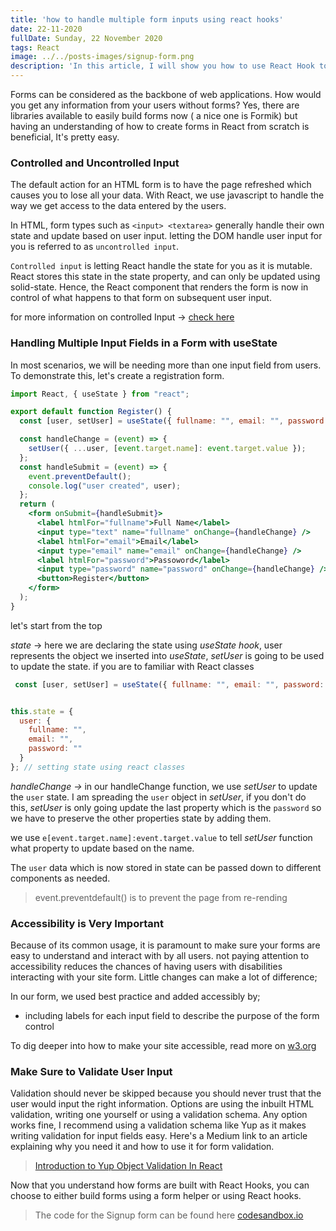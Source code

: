 ```yaml
---
title: 'how to handle multiple form inputs using react hooks'
date: 22-11-2020
fullDate: Sunday, 22 November 2020
tags: React
image: ../../posts-images/signup-form.png
description: 'In this article, I will show you how to use React Hook to build forms with multiple input fields.'
---
```


Forms can be considered as the backbone of web applications. How would you get any information from your users without forms? Yes, there are libraries available to easily build forms now ( a nice one is Formik) but having an understanding of how to create forms in React from scratch is beneficial, It's pretty easy.

### Controlled and Uncontrolled Input

The default action for an HTML form is to have the page refreshed which causes you to lose all your data. With React, we use javascript to handle the way we get access to the data entered by the users.

In HTML, form types such as `<input> <textarea>` generally handle their own state and update based on user input. letting the DOM handle user input for you is referred to as `uncontrolled input`.

`Controlled input` is letting React handle the state for you as it is mutable. React stores this state in the state property, and can only be updated using solid-state. Hence, the React component that renders the form is now in control of what happens to that form on subsequent user input.

for more information on controlled Input → [check here](https://reactjs.org/docs/forms.html)

### Handling Multiple Input Fields in a Form with useState

In most scenarios, we will be needing more than one input field from users. To demonstrate this, let's create a registration form.

```jsx
import React, { useState } from "react";

export default function Register() {
  const [user, setUser] = useState({ fullname: "", email: "", password: "" });

  const handleChange = (event) => {
    setUser({ ...user, [event.target.name]: event.target.value });
  };
  const handleSubmit = (event) => {
    event.preventDefault();
    console.log("user created", user);
  };
  return (
    <form onSubmit={handleSubmit}>
      <label htmlFor="fullname">Full Name</label>
      <input type="text" name="fullname" onChange={handleChange} />
      <label htmlFor="email">Email</label>
      <input type="email" name="email" onChange={handleChange} />
      <label htmlFor="password">Passoword</label>
      <input type="password" name="password" onChange={handleChange} />
      <button>Register</button>
    </form>
  );
}
```

let's start from the top

*state* → here we are declaring the state using *useState hook*, user represents the object we inserted into *useState*, *setUser* is going to be used to update the state. if you are to familiar with  React classes

```jsx
 const [user, setUser] = useState({ fullname: "", email: "", password: "" });
```

```jsx

this.state = {
  user: {
    fullname: "",
    email: "",
    password: ""
  }
}; // setting state using react classes
```

*handleChange →* in our handleChange function, we use *setUser* to update the `user` state. I am spreading the `user` object in *setUser*, if you don't do this, *setUser* is only going update the last property which is the `password` so we have to preserve the other properties state by adding them.

we use `e[event.target.name]:event.target.value` to tell *setUser* function what property to update based on the name.

The `user` data which is now stored in state can be passed down to different components as needed.

> event.preventdefault() is to prevent the page from re-rending

### Accessibility is Very Important

Because of its common usage, it is paramount to make sure your forms are easy to understand and interact with by all users. not paying attention to accessibility reduces the  chances of having users with disabilities interacting with your site form. Little changes can make a lot of difference;

In our form, we used best practice and added accessibly by;

- including labels for each input field to describe the purpose of the form control

To dig deeper into how to make your site accessible, read more on [w3.org](https://www.w3.org/WAI/tutorials/forms/)

### Make Sure to Validate User Input

Validation should never be skipped because you should never trust that the user would input the right information. Options are using the inbuilt HTML validation, writing one yourself or using a validation schema. Any option works fine, I recommend using a validation schema like Yup as it makes writing validation for input fields easy. Here's a Medium link to an article explaining why you need it and how to use it for form validation.
> [Introduction to Yup Object Validation In React](https://medium.com/@rossbulat/introduction-to-yup-object-validation-in-react-9863af93dc0e)

Now that you understand how forms are built with React Hooks, you can choose to either build forms using a form helper or using React hooks.

> The code for the Signup form can be found here [codesandbox.io](https://codesandbox.io/s/how-to-build-forms-with-multiple-input-fields-using-react-hooks-2c7dt?file=/src/styles.css)
